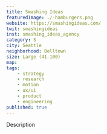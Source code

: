 ```yaml
---
title: Smashing Ideas
featuredImage: ./-hamburgers.png
website: https://smashingideas.com/
twit: smashingideas
inst: smashing_ideas_agency
category: S
city: Seattle
neighborhood: Belltown
size: Large (41-100)
map: 
tags:
    - strategy
    - research
    - motion
    - ux/ui
    - product
    - engineering
published: true
---
```


Description
